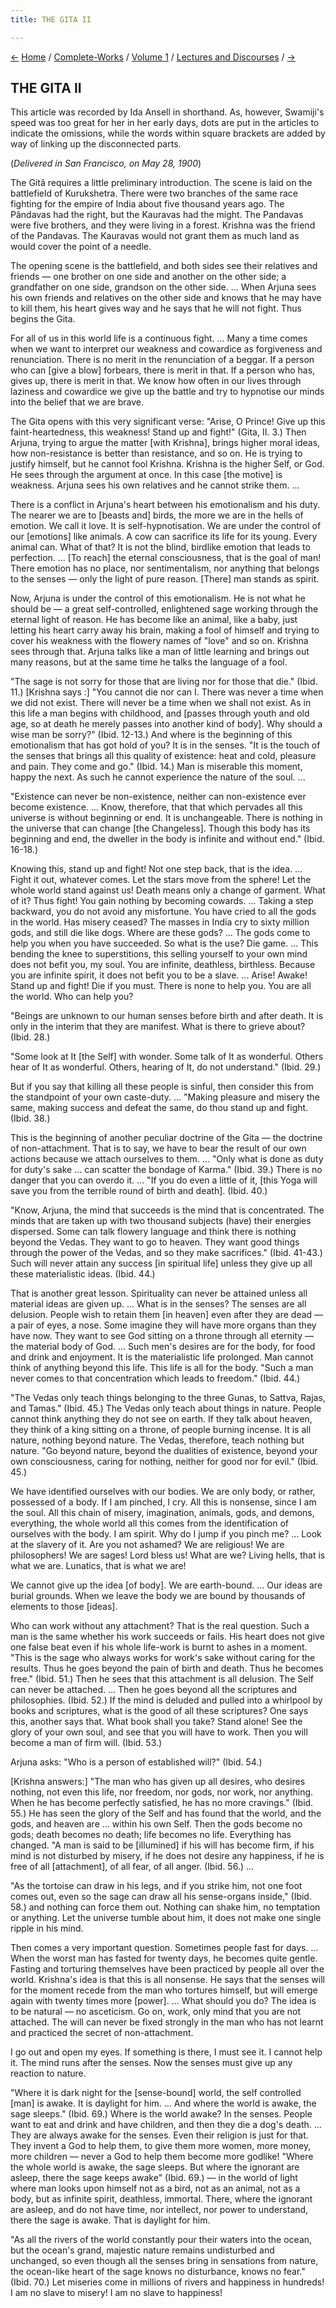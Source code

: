 ```yaml
---
title: THE GITA II

---
```

<div>

[←](the_gita_i.htm) [Home](../../../index.htm) /
[Complete-Works](../../complete_works.htm) / [Volume
1](../complete_works_v1_contents.htm) / [Lectures and
Discourses](lectures_and_discourses_contents.htm)
/ [→](the_gita_iii.htm)

  

## THE GITA II

This article was recorded by Ida Ansell in shorthand. As, however,
Swamiji's speed was too great for her in her early days, dots are put in
the articles to indicate the omissions, while the words within square
brackets are added by way of linking up the disconnected parts.

(*Delivered in San Francisco, on May 28, 1900*)

The Gitâ requires a little preliminary introduction. The scene is laid
on the battlefield of Kurukshetra. There were two branches of the same
race fighting for the empire of India about five thousand years ago. The
Pândavas had the right, but the Kauravas had the might. The Pandavas
were five brothers, and they were living in a forest. Krishna was the
friend of the Pandavas. The Kauravas would not grant them as much land
as would cover the point of a needle.

The opening scene is the battlefield, and both sides see their relatives
and friends — one brother on one side and another on the other side; a
grandfather on one side, grandson on the other side. ... When Arjuna
sees his own friends and relatives on the other side and knows that he
may have to kill them, his heart gives way and he says that he will not
fight. Thus begins the Gita.

For all of us in this world life is a continuous fight. ... Many a time
comes when we want to interpret our weakness and cowardice as
forgiveness and renunciation. There is no merit in the renunciation of a
beggar. If a person who can \[give a blow\] forbears, there is merit in
that. If a person who has, gives up, there is merit in that. We know how
often in our lives through laziness and cowardice we give up the battle
and try to hypnotise our minds into the belief that we are brave.

The Gita opens with this very significant verse: "Arise, O Prince! Give
up this faint-heartedness, this weakness! Stand up and fight!" (Gita,
II. 3.) Then Arjuna, trying to argue the matter \[with Krishna\], brings
higher moral ideas, how non-resistance is better than resistance, and so
on. He is trying to justify himself, but he cannot fool Krishna. Krishna
is the higher Self, or God. He sees through the argument at once. In
this case \[the motive\] is weakness. Arjuna sees his own relatives and
he cannot strike them. ...

There is a conflict in Arjuna's heart between his emotionalism and his
duty. The nearer we are to \[beasts and\] birds, the more we are in the
hells of emotion. We call it love. It is self-hypnotisation. We are
under the control of our \[emotions\] like animals. A cow can sacrifice
its life for its young. Every animal can. What of that? It is not the
blind, birdlike emotion that leads to perfection. ... \[To reach\] the
eternal consciousness, that is the goal of man! There emotion has no
place, nor sentimentalism, nor anything that belongs to the senses —
only the light of pure reason. \[There\] man stands as spirit.

Now, Arjuna is under the control of this emotionalism. He is not what he
should be — a great self-controlled, enlightened sage working through
the eternal light of reason. He has become like an animal, like a baby,
just letting his heart carry away his brain, making a fool of himself
and trying to cover his weakness with the flowery names of "love" and so
on. Krishna sees through that. Arjuna talks like a man of little
learning and brings out many reasons, but at the same time he talks the
language of a fool.

"The sage is not sorry for those that are living nor for those that
die." (Ibid. 11.) \[Krishna says :\] "You cannot die nor can I. There
was never a time when we did not exist. There will never be a time when
we shall not exist. As in this life a man begins with childhood, and
\[passes through youth and old age, so at death he merely passes into
another kind of body\]. Why should a wise man be sorry?" (Ibid. 12-13.)
And where is the beginning of this emotionalism that has got hold of
you? It is in the senses. "It is the touch of the senses that brings all
this quality of existence: heat and cold, pleasure and pain. They come
and go." (Ibid. 14.) Man is miserable this moment, happy the next. As
such he cannot experience the nature of the soul. ...

"Existence can never be non-existence, neither can non-existence ever
become existence. ... Know, therefore, that that which pervades all this
universe is without beginning or end. It is unchangeable. There is
nothing in the universe that can change \[the Changeless\]. Though this
body has its beginning and end, the dweller in the body is infinite and
without end." (Ibid. 16-18.)

Knowing this, stand up and fight! Not one step back, that is the idea.
... Fight it out, whatever comes. Let the stars move from the sphere!
Let the whole world stand against us! Death means only a change of
garment. What of it? Thus fight! You gain nothing by becoming cowards.
... Taking a step backward, you do not avoid any misfortune. You have
cried to all the gods in the world. Has misery ceased? The masses in
India cry to sixty million gods, and still die like dogs. Where are
these gods? ... The gods come to help you when you have succeeded. So
what is the use? Die game. ... This bending the knee to superstitions,
this selling yourself to your own mind does not befit you, my soul. You
are infinite, deathless, birthless. Because you are infinite spirit, it
does not befit you to be a slave. ... Arise! Awake! Stand up and fight!
Die if you must. There is none to help you. You are all the world. Who
can help you?

"Beings are unknown to our human senses before birth and after death. It
is only in the interim that they are manifest. What is there to grieve
about? (Ibid. 28.)

"Some look at It \[the Self\] with wonder. Some talk of It as wonderful.
Others hear of It as wonderful. Others, hearing of It, do not
understand." (Ibid. 29.)

But if you say that killing all these people is sinful, then consider
this from the standpoint of your own caste-duty. ... "Making pleasure
and misery the same, making success and defeat the same, do thou stand
up and fight. (Ibid. 38.)

This is the beginning of another peculiar doctrine of the Gita — the
doctrine of non-attachment. That is to say, we have to bear the result
of our own actions because we attach ourselves to them. ... "Only what
is done as duty for duty's sake ... can scatter the bondage of Karma."
(Ibid. 39.) There is no danger that you can overdo it. ... "If you do
even a little of it, \[this Yoga will save you from the terrible round
of birth and death\]. (Ibid. 40.)

"Know, Arjuna, the mind that succeeds is the mind that is concentrated.
The minds that are taken up with two thousand subjects (have) their
energies dispersed. Some can talk flowery language and think there is
nothing beyond the Vedas. They want to go to heaven. They want good
things through the power of the Vedas, and so they make sacrifices."
(Ibid. 41-43.) Such will never attain any success \[in spiritual life\]
unless they give up all these materialistic ideas. (Ibid. 44.)

That is another great lesson. Spirituality can never be attained unless
all material ideas are given up. ... What is in the senses? The senses
are all delusion. People wish to retain them \[in heaven\] even after
they are dead — a pair of eyes, a nose. Some imagine they will have more
organs than they have now. They want to see God sitting on a throne
through all eternity — the material body of God. ... Such men's desires
are for the body, for food and drink and enjoyment. It is the
materialistic life prolonged. Man cannot think of anything beyond this
life. This life is all for the body. "Such a man never comes to that
concentration which leads to freedom." (Ibid. 44.)

"The Vedas only teach things belonging to the three Gunas, to Sattva,
Rajas, and Tamas." (Ibid. 45.) The Vedas only teach about things in
nature. People cannot think anything they do not see on earth. If they
talk about heaven, they think of a king sitting on a throne, of people
burning incense. It is all nature, nothing beyond nature. The Vedas,
therefore, teach nothing but nature. "Go beyond nature, beyond the
dualities of existence, beyond your own consciousness, caring for
nothing, neither for good nor for evil." (Ibid. 45.)

We have identified ourselves with our bodies. We are only body, or
rather, possessed of a body. If I am pinched, I cry. All this is
nonsense, since I am the soul. All this chain of misery, imagination,
animals, gods, and demons, everything, the whole world all this comes
from the identification of ourselves with the body. I am spirit. Why do
I jump if you pinch me? ... Look at the slavery of it. Are you not
ashamed? We are religious! We are philosophers! We are sages! Lord bless
us! What are we? Living hells, that is what we are. Lunatics, that is
what we are!

We cannot give up the idea \[of body\]. We are earth-bound. ... Our
ideas are burial grounds. When we leave the body we are bound by
thousands of elements to those \[ideas\].

Who can work without any attachment? That is the real question. Such a
man is the same whether his work succeeds or fails. His heart does not
give one false beat even if his whole life-work is burnt to ashes in a
moment. "This is the sage who always works for work's sake without
caring for the results. Thus he goes beyond the pain of birth and death.
Thus he becomes free." (Ibid. 51.) Then he sees that this attachment is
all delusion. The Self can never be attached. ... Then he goes beyond
all the scriptures and philosophies. (Ibid. 52.) If the mind is deluded
and pulled into a whirlpool by books and scriptures, what is the good of
all these scriptures? One says this, another says that. What book shall
you take? Stand alone! See the glory of your own soul, and see that you
will have to work. Then you will become a man of firm will. (Ibid. 53.)

Arjuna asks: "Who is a person of established will?" (Ibid. 54.)

\[Krishna answers:\] "The man who has given up all desires, who desires
nothing, not even this life, nor freedom, nor gods, nor work, nor
anything. When he has become perfectly satisfied, he has no more
cravings." (Ibid. 55.) He has seen the glory of the Self and has found
that the world, and the gods, and heaven are ... within his own Self.
Then the gods become no gods; death becomes no death; life becomes no
life. Everything has changed. "A man is said to be \[illumined\] if his
will has become firm, if his mind is not disturbed by misery, if he does
not desire any happiness, if he is free of all \[attachment\], of all
fear, of all anger. (Ibid. 56.) ...

"As the tortoise can draw in his legs, and if you strike him, not one
foot comes out, even so the sage can draw all his sense-organs inside,"
(Ibid. 58.) and nothing can force them out. Nothing can shake him, no
temptation or anything. Let the universe tumble about him, it does not
make one single ripple in his mind.

Then comes a very important question. Sometimes people fast for days.
... When the worst man has fasted for twenty days, he becomes quite
gentle. Fasting and torturing themselves have been practiced by people
all over the world. Krishna's idea is that this is all nonsense. He says
that the senses will for the moment recede from the man who tortures
himself, but will emerge again with twenty times more \[power\]. ...
What should you do? The idea is to be natural — no asceticism. Go on,
work, only mind that you are not attached. The will can never be fixed
strongly in the man who has not learnt and practiced the secret of
non-attachment.

I go out and open my eyes. If something is there, I must see it. I
cannot help it. The mind runs after the senses. Now the senses must give
up any reaction to nature.

"Where it is dark night for the \[sense-bound\] world, the self
controlled \[man\] is awake. It is daylight for him. ... And where the
world is awake, the sage sleeps." (Ibid. 69.) Where is the world awake?
In the senses. People want to eat and drink and have children, and then
they die a dog's death. ... They are always awake for the senses. Even
their religion is just for that. They invent a God to help them, to give
them more women, more money, more children — never a God to help them
become more godlike! "Where the whole world is awake, the sage sleeps.
But where the ignorant are asleep, there the sage keeps awake" (Ibid.
69.) — in the world of light where man looks upon himself not as a bird,
not as an animal, not as a body, but as infinite spirit, deathless,
immortal. There, where the ignorant are asleep, and do not have time,
nor intellect, nor power to understand, there the sage is awake. That is
daylight for him.

"As all the rivers of the world constantly pour their waters into the
ocean, but the ocean's grand, majestic nature remains undisturbed and
unchanged, so even though all the senses bring in sensations from
nature, the ocean-like heart of the sage knows no disturbance, knows no
fear." (Ibid. 70.) Let miseries come in millions of rivers and happiness
in hundreds! I am no slave to misery! I am no slave to happiness!

</div>
